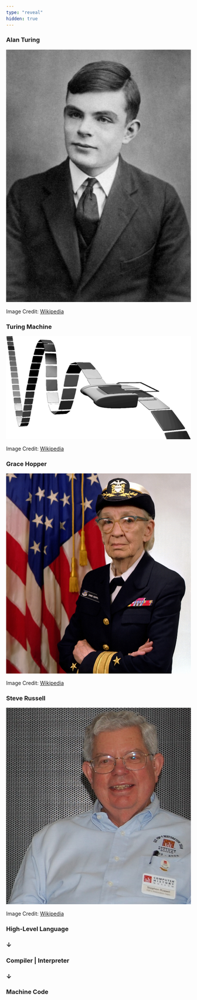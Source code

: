 ```yaml
---
type: "reveal"
hidden: true
---
```


<section>
	<h3>Alan Turing</h3>
	<img class="stretch" src="/images/01-oop/turing_wikimedia.jpg">
	<p class="imagecredit">Image Credit: <a href="https://en.wikipedia.org/wiki/Alan_Turing">Wikipedia</a></p>
</section>
<section>
	<h3>Turing Machine</h3>
	<img class="stretch plain" src="/images/01-oop/1.1.turing.wikimedia.png">
	<p class="imagecredit">Image Credit: <a href="https://commons.wikimedia.org/w/index.php?title=File:Maquina.png&oldid=118120539">Wikipedia</a></p>
</section>
<section>
	<h3>Grace Hopper</h3>
	<img class="stretch" src="/images/01-oop/1.1.gracehopper.wikimedia.jpg">
	<p class="imagecredit">Image Credit: <a href="https://commons.wikimedia.org/w/index.php?title=File:Commodore_Grace_M._Hopper,_USN_(covered).jpg&oldid=311956355">Wikipedia</a></p>
</section>
<section>
	<h3>Steve Russell</h3>
	<img class="stretch" src="/images/01-oop/1.1.steverussell.wikimedia.jpg">
	<p class="imagecredit">Image Credit: <a href="https://commons.wikimedia.org/w/index.php?title=File:Steve_Russell.jpg&oldid=274743269">Wikipedia</a></p>
</section>
<section>
	<h3>High-Level Language</h3>
	<h3>&darr;</h3>
	<h3>Compiler | Interpreter</h3>
	<h3>&darr;</h3>
	<h3>Machine Code</h3>
</section>
